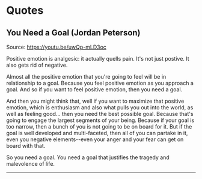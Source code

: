 # Quotes

## You Need a Goal (Jordan Peterson)

Source: https://youtu.be/uwQp-mLD3oc

Positive emotion is analgesic: it actually quells pain. It's not just postive. It also gets rid of negative.

Almost all the positive emotion that you're going to feel will be in relationship to a goal. Because you feel positive emotion as you approach a goal. And so if you want to feel positive emotion, then you need a goal. 

And then you might think that, well if you want to maximize that positive emotion, which is enthusiasm and also what pulls you out into the world, as well as feeling good... then you need the best possible goal. Because that's going to engage the largest segments of your being. Because if your goal is too narrow, then a bunch of you is not going to be on board for it. But if the goal is well developed and multi-faceted, then all of you can partake in it, even you negative elements--even your anger and your fear can get on board with that.

So you need a goal. You need a goal that justifies the tragedy and malevolence of life.

----

